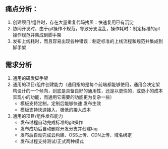 ## 痛点分析：
1. 创建项目/组件时，存在大量重复代码拷贝：快速复用已有沉淀
2. 协同开发时，由于git操作不规范，导致分支混乱，操作耗时：制定标准的git操作规范并集成到脚手架
3. 发布上线耗时，而且容易出现各种错误：制定标准的上线流程和规范并集成到脚手架

## 需求分析
1. 通用的研发脚手架
2. 通用的项目/组件创建能力（通用指的是每个前端都能够使用，通用会决定架构设计的一个倾向，到底是具备良好的通用性，还是以更快的，或更小的成本实现小的功能，而通用它需要的功能更为复杂一些）
    - 模板支持定制，定制后能够快速 发布生效
    - 模板支持快速接入，极低的接入成本
3. 通用的项目/组件发布能力
    - 发布过程自动完成标准的git操作
    - 发布成功后自动删除开发分支并创建tag
    - 发布后自动完成云构建、OSS上传、CDN上传、域名绑定
    - 发布过程支持测试/正式两种模式